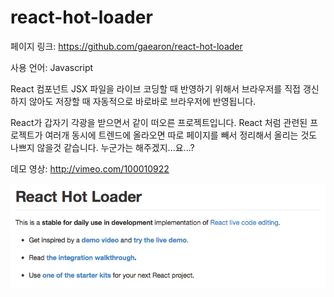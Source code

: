 # react-hot-loader

페이지 링크: https://github.com/gaearon/react-hot-loader

사용 언어: Javascript

React 컴포넌트 JSX 파일을 라이브 코딩할 때 반영하기 위해서 브라우저를 직접 갱신하지 않아도 저장할 때 자동적으로 바로바로 브라우저에 반영됩니다. 

React가 갑자기 각광을 받으면서 같이 떠오른 프로젝트입니다. React 처럼 관련된 프로젝트가 여러개 동시에 트렌드에 올라오면 따로 페이지를 빼서 정리해서 올리는 것도 나쁘지 않을것 같습니다. 누군가는 해주겠지...요...? 

데모 영상: http://vimeo.com/100010922

![이미지](img/002$23.png)